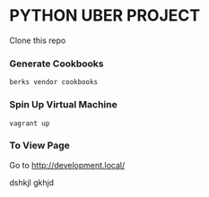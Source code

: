 # PYTHON UBER PROJECT

Clone this repo

### Generate Cookbooks

`berks vendor cookbooks`

### Spin Up Virtual Machine

`vagrant up`

### To View Page

Go to http://development.local/

dshkjl
gkhjd
